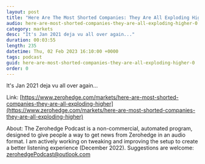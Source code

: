 ```yaml
---
layout: post
title: "Here Are The Most Shorted Companies: They Are All Exploding Higher"
audio: here-are-most-shorted-companies-they-are-all-exploding-higher-0
category: markets
desc: "It's Jan 2021 deja vu all over again..."
duration: 00:03:55
length: 235
datetime: Thu, 02 Feb 2023 16:10:00 +0000
tags: podcast
guid: here-are-most-shorted-companies-they-are-all-exploding-higher-0
order: 0
---
```

It's Jan 2021 deja vu all over again...

Link: [https://www.zerohedge.com/markets/here-are-most-shorted-companies-they-are-all-exploding-higher](https://www.zerohedge.com/markets/here-are-most-shorted-companies-they-are-all-exploding-higher)

About: The Zerohedge Podcast is a non-commercial, automated program, designed to give people a way to get news from Zerohedge in an audio format.  I am actively working on tweaking and improving the setup to create a better listening experience (December 2022).  Suggestions are welcome: [zerohedgePodcast@outlook.com](mailto:zerohedgePodcast@outlook.com)